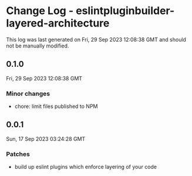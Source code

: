 # Change Log - eslintpluginbuilder-layered-architecture

This log was last generated on Fri, 29 Sep 2023 12:08:38 GMT and should not be manually modified.

## 0.1.0
Fri, 29 Sep 2023 12:08:38 GMT

### Minor changes

- chore: limit files published to NPM

## 0.0.1
Sun, 17 Sep 2023 03:24:28 GMT

### Patches

- build up eslint plugins which enforce layering of your code

